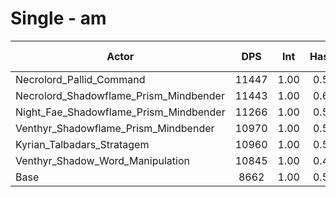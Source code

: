 # Single - am
| Actor | DPS | Int | Haste | Crit | Mastery | Vers | DPS Weight |
|---|:---:|:---:|:---:|:---:|:---:|:---:|:---:|
|Necrolord_Pallid_Command|11447|1.00|0.54|0.48|0.55|0.48|0.19|
|Necrolord_Shadowflame_Prism_Mindbender|11443|1.00|0.60|0.49|0.60|0.48|0.19|
|Night_Fae_Shadowflame_Prism_Mindbender|11266|1.00|0.54|0.49|0.63|0.49|0.19|
|Venthyr_Shadowflame_Prism_Mindbender|10970|1.00|0.54|0.50|0.60|0.49|0.19|
|Kyrian_Talbadars_Stratagem|10960|1.00|0.54|0.49|0.60|0.49|0.20|
|Venthyr_Shadow_Word_Manipulation|10845|1.00|0.49|0.50|0.61|0.49|0.20|
|Base|8662|1.00|0.55|0.51|0.63|0.49|0.24|
